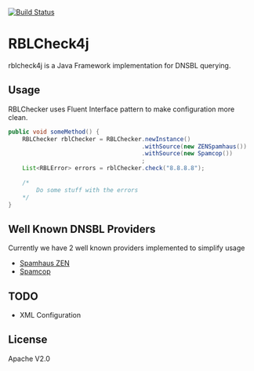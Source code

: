 [![Build Status](https://travis-ci.org/driverpt/rblcheck4j.svg?branch=master)](https://travis-ci.org/driverpt/rblcheck4j)

RBLCheck4j
=========
rblcheck4j is a Java Framework implementation for DNSBL querying.

Usage
----
RBLChecker uses Fluent Interface pattern to make configuration more clean.
```java
public void someMethod() {
    RBLChecker rblChecker = RBLChecker.newInstance()
                                      .withSource(new ZENSpamhaus())
                                      .withSource(new Spamcop())
                                      ;
    List<RBLError> errors = rblChecker.check("8.8.8.8");
    
    /*
        Do some stuff with the errors
    */
}
```

Well Known DNSBL Providers
----
Currently we have 2 well known providers implemented to simplify usage

 * [Spamhaus ZEN]
 * [Spamcop]

TODO
----
 * XML Configuration

License
----
Apache V2.0

[Spamhaus ZEN]:http://www.spamhaus.org
[Spamcop]:http://www.spamcop.net
